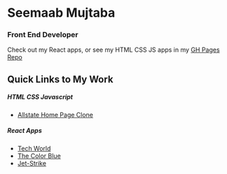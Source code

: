 # Seemaab Mujtaba
### Front End Developer

Check out my React apps, or see my HTML CSS JS apps in my [GH Pages Repo](https://github.com/smujtaba1/smujtaba1.github.io)

## Quick Links to My Work

##### HTML CSS Javascript 
  * [Allstate Home Page Clone](https://smujtaba1.github.io/allstate/index.html) 
  
##### React Apps
  * [Tech World](https://smujtaba1.github.io/techworld)
  * [The Color Blue](https://smujtaba1.github.io/thecolorblue)
  * [Jet-Strike](https://smujtaba1.github.io/jet-strike)
  
  

<!--
**smujtaba1/smujtaba1** is a ✨ _special_ ✨ repository because its `README.md` (this file) appears on your GitHub profile.

Here are some ideas to get you started:

- 🔭 I’m currently working on ...
- 🌱 I’m currently learning ...
- 👯 I’m looking to collaborate on ...
- 🤔 I’m looking for help with ...
- 💬 Ask me about ...
- 📫 How to reach me: ...
- 😄 Pronouns: ...
- ⚡ Fun fact: ...
-->
